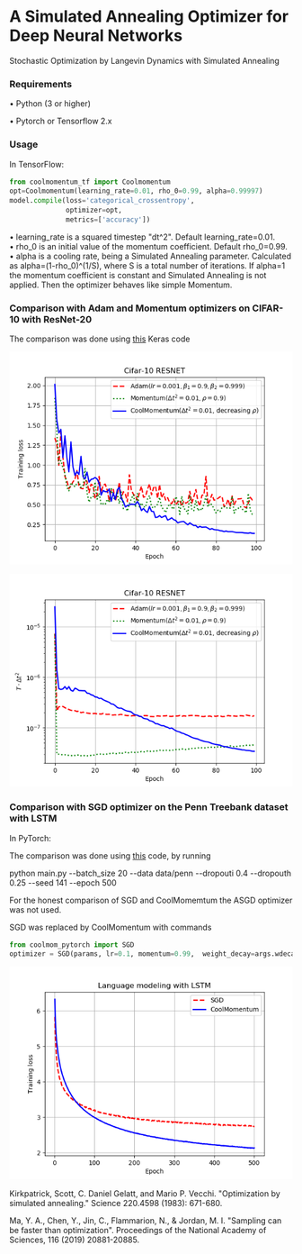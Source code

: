 # A Simulated Annealing Optimizer for Deep Neural Networks 



Stochastic Optimization by Langevin Dynamics with Simulated Annealing





### Requirements


• Python (3 or higher)


• Pytorch or Tensorflow 2.x 



### Usage



In TensorFlow:

```python
from coolmomentum_tf import Coolmomentum                           
opt=Coolmomentum(learning_rate=0.01, rho_0=0.99, alpha=0.99997)
model.compile(loss='categorical_crossentropy',
              optimizer=opt,
              metrics=['accuracy'])
```



• learning_rate is a squared timestep "dt^2". Default learning_rate=0.01.                   
• rho_0 is an initial value of the momentum coefficient. Default rho_0=0.99.                   
• alpha is a cooling rate, being a Simulated Annealing parameter. Calculated as alpha=(1-rho_0)^(1/S), 
  where S is a total number of iterations. If alpha=1 the momentum coefficient is constant 
  and Simulated Annealing is not applied. Then the optimizer behaves like simple Momentum.   





### Comparison with Adam and Momentum optimizers on CIFAR-10 with ResNet-20 


The comparison was done using 
[this](https://github.com/keras-team/keras/blob/master/examples/cifar10_resnet.py) Keras code



![Training results](https://github.com/borbysh/coolmomentum/blob/master/Train_loss.png)


![Training results](https://github.com/borbysh/coolmomentum/blob/master/Temperature.png)



### Comparison with SGD optimizer on the Penn Treebank dataset with LSTM 


In PyTorch:



The comparison was done using 
[this](https://github.com/salesforce/awd-lstm-lm) code, by running



python main.py --batch_size 20 --data data/penn --dropouti 0.4 --dropouth 0.25 --seed 141 --epoch 500 



For the honest comparison of SGD and CoolMomemtum the ASGD optimizer was not used.


SGD was replaced by CoolMomentum with commands

```python
from coolmom_pytorch import SGD		
optimizer = SGD(params, lr=0.1, momentum=0.99,  weight_decay=args.wdecay, beta=0.9999998018)
```



![Training results](https://github.com/borbysh/coolmomentum/blob/master/Figure_LSTM.png)





Kirkpatrick, Scott, C. Daniel Gelatt, and Mario P. Vecchi. "Optimization by simulated annealing." Science 220.4598 (1983): 671-680.




Ma, Y. A., Chen, Y., Jin, C., Flammarion, N., & Jordan, M. I. "Sampling can be faster than optimization". Proceedings of the National Academy of Sciences, 116 (2019) 20881-20885.
